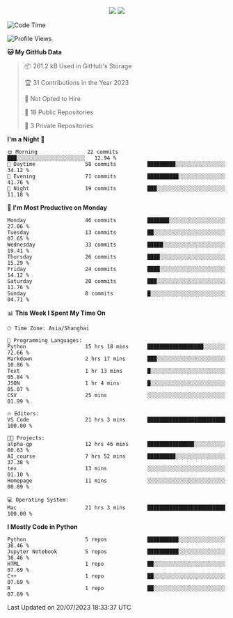 <p align="center">
    <img src = "https://github-readme-stats.vercel.app/api?username=Zheng-Yi-git&show_icons=true&theme=yeblu&hide_border=true&count_private=true">
    <img src = "https://github-readme-stats.vercel.app/api/top-langs/?username=Zheng-Yi-git&hide=html,css&theme=yeblu&layout=compact&hide_border=true&count_private=true&langs_count=8">
</p>

<!--START_SECTION:waka-->
![Code Time](http://img.shields.io/badge/Code%20Time-568%20hrs%2044%20mins-blue)

![Profile Views](http://img.shields.io/badge/Profile%20Views-46-blue)

**🐱 My GitHub Data** 

> 📦 261.2 kB Used in GitHub's Storage 
 > 
> 🏆 31 Contributions in the Year 2023
 > 
> 🚫 Not Opted to Hire
 > 
> 📜 18 Public Repositories 
 > 
> 🔑 3 Private Repositories 
 > 
**I'm a Night 🦉** 

```text
🌞 Morning                22 commits          ███░░░░░░░░░░░░░░░░░░░░░░   12.94 % 
🌆 Daytime                58 commits          █████████░░░░░░░░░░░░░░░░   34.12 % 
🌃 Evening                71 commits          ██████████░░░░░░░░░░░░░░░   41.76 % 
🌙 Night                  19 commits          ███░░░░░░░░░░░░░░░░░░░░░░   11.18 % 
```
📅 **I'm Most Productive on Monday** 

```text
Monday                   46 commits          ███████░░░░░░░░░░░░░░░░░░   27.06 % 
Tuesday                  13 commits          ██░░░░░░░░░░░░░░░░░░░░░░░   07.65 % 
Wednesday                33 commits          █████░░░░░░░░░░░░░░░░░░░░   19.41 % 
Thursday                 26 commits          ████░░░░░░░░░░░░░░░░░░░░░   15.29 % 
Friday                   24 commits          ████░░░░░░░░░░░░░░░░░░░░░   14.12 % 
Saturday                 20 commits          ███░░░░░░░░░░░░░░░░░░░░░░   11.76 % 
Sunday                   8 commits           █░░░░░░░░░░░░░░░░░░░░░░░░   04.71 % 
```


📊 **This Week I Spent My Time On** 

```text
🕑︎ Time Zone: Asia/Shanghai

💬 Programming Languages: 
Python                   15 hrs 18 mins      ██████████████████░░░░░░░   72.66 % 
Markdown                 2 hrs 17 mins       ███░░░░░░░░░░░░░░░░░░░░░░   10.86 % 
Text                     1 hr 13 mins        █░░░░░░░░░░░░░░░░░░░░░░░░   05.84 % 
JSON                     1 hr 4 mins         █░░░░░░░░░░░░░░░░░░░░░░░░   05.07 % 
CSV                      25 mins             ░░░░░░░░░░░░░░░░░░░░░░░░░   01.99 % 

🔥 Editors: 
VS Code                  21 hrs 3 mins       █████████████████████████   100.00 % 

🐱‍💻 Projects: 
alpha-gp                 12 hrs 46 mins      ███████████████░░░░░░░░░░   60.63 % 
AI_course                7 hrs 52 mins       █████████░░░░░░░░░░░░░░░░   37.38 % 
tex                      13 mins             ░░░░░░░░░░░░░░░░░░░░░░░░░   01.10 % 
Homepage                 11 mins             ░░░░░░░░░░░░░░░░░░░░░░░░░   00.89 % 

💻 Operating System: 
Mac                      21 hrs 3 mins       █████████████████████████   100.00 % 
```

**I Mostly Code in Python** 

```text
Python                   5 repos             ██████████░░░░░░░░░░░░░░░   38.46 % 
Jupyter Notebook         5 repos             ██████████░░░░░░░░░░░░░░░   38.46 % 
HTML                     1 repo              ██░░░░░░░░░░░░░░░░░░░░░░░   07.69 % 
C++                      1 repo              ██░░░░░░░░░░░░░░░░░░░░░░░   07.69 % 
R                        1 repo              ██░░░░░░░░░░░░░░░░░░░░░░░   07.69 % 
```




 Last Updated on 20/07/2023 18:33:37 UTC
<!--END_SECTION:waka-->
